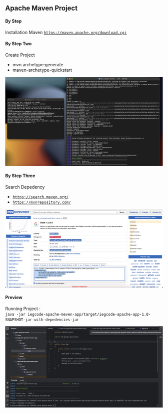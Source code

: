 ## Apache Maven Project

#### By Step
Installation Maven [`https://maven.apache.org/download.cgi`]()

#### By Step Two
Create Project <br>
- mvn archetype:generate
- maven-archetype-quickstart

<img src="installation.png">

#### By Step Three
Search Depedency <br>
- [`https://search.maven.org/`]()
- [`https://mvnrepository.com/`]()

<img src="depedency.png">


#### Preview
Running Project : <br> ```java -jar iegcode-apache-meven-app/target/iegcode-apache-app-1.0-SNAPSHOT-jar-with-depedencies-jar```


<img src="demo.png">
